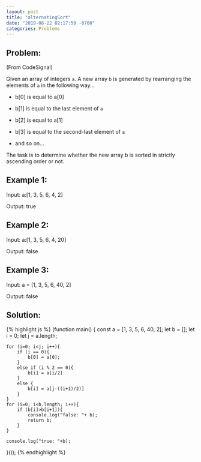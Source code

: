```yaml
---
layout: post
title: "alternatingSort"
date: "2019-08-22 02:17:50 -0700"
categories: Problems
---
```


## Problem:

(From CodeSignal)

Given an array of integers `a`. A new array `b` is generated by rearranging the elements of `a` in the following way...

- b[0] is equal to a[0]

- b[1] is equal to the last element of `a`

- b[2] is equal to a[1]

- b[3] is equal to the second-last element of `a`

- and so on...

The task is to determine whether the new array b is sorted in strictly ascending order or not.

## Example 1:

Input: a:[1, 3, 5, 6, 4, 2]

Output: true

## Example 2:

Input: a:[1, 3, 5, 6, 4, 20]

Output: false

## Example 3:

Input: a = [1, 3, 5, 6, 40, 2]

Output: false

## Solution:

{% highlight js %}
(function main() {
    const a = [1, 3, 5, 6, 40, 2];
    let b = [];
    let i = 0;
    let j = a.length;

    for (i=0; i<j; i++){
        if (i == 0){
            b[0] = a[0];
        }
        else if (i % 2 == 0){
            b[i] = a[i/2]
        }
        else {
            b[i] = a[j-((i+1)/2)]
        }
    }
    for (i=0; i<b.length; i++){
        if (b[i]>b[i+1]){
            console.log("false: "+ b);
            return b;
        }
    }

    console.log("true: "+b);

}());
{% endhighlight %}
